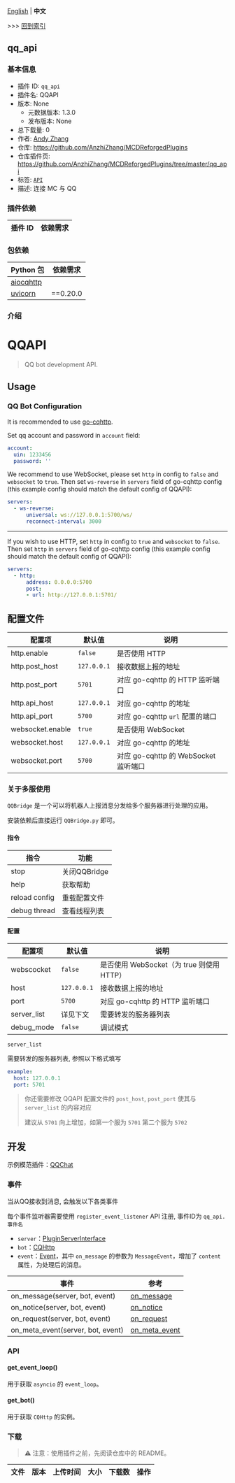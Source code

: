 [English](readme.md) | **中文**

\>\>\> [回到索引](/readme-zh_cn.md)

## qq_api

### 基本信息

- 插件 ID: `qq_api`
- 插件名: QQAPI
- 版本: None
  - 元数据版本: 1.3.0
  - 发布版本: None
- 总下载量: 0
- 作者: [Andy Zhang](https://github.com/AnzhiZhang)
- 仓库: https://github.com/AnzhiZhang/MCDReforgedPlugins
- 仓库插件页: https://github.com/AnzhiZhang/MCDReforgedPlugins/tree/master/qq_api
- 标签: [`API`](/labels/api/readme-zh_cn.md)
- 描述: 连接 MC 与 QQ

### 插件依赖

| 插件 ID | 依赖需求 |
| --- | --- |

### 包依赖

| Python 包 | 依赖需求 |
| --- | --- |
| [aiocqhttp](https://pypi.org/project/aiocqhttp) |  |
| [uvicorn](https://pypi.org/project/uvicorn) | ==0.20.0 |

### 介绍

# QQAPI

> QQ bot development API.

## Usage

### QQ Bot Configuration

It is recommended to use [go-cqhttp](https://github.com/Mrs4s/go-cqhttp).

Set qq account and password in `account` field:

```yaml
account:
  uin: 1233456
  password: ''
```

We recommend to use WebSocket, please set `http` in config to `false` and `websocket` to `true`. Then set `ws-reverse` in `servers` field of go-cqhttp config (this example config should match the default config of QQAPI):

```yaml
servers:
  - ws-reverse:
      universal: ws://127.0.0.1:5700/ws/
      reconnect-interval: 3000
```

---

If you wish to use HTTP, set `http` in config to `true` and `websocket` to `false`. Then set `http` in `servers` field of go-cqhttp config (this example config should match the default config of QQAPI):

```yaml
servers:
  - http:
      address: 0.0.0.0:5700
      post:
      - url: http://127.0.0.1:5701/
```

## 配置文件

| 配置项 | 默认值 | 说明 |
| - | - | - |
| http.enable | `false` | 是否使用 HTTP |
| http.post_host | `127.0.0.1` | 接收数据上报的地址 |
| http.post_port | `5701` | 对应 go-cqhttp 的 HTTP 监听端口 |
| http.api_host | `127.0.0.1` | 对应 go-cqhttp 的地址 |
| http.api_port | `5700` | 对应 go-cqhttp `url` 配置的端口 |
| websocket.enable | `true` | 是否使用 WebSocket |
| websocket.host | `127.0.0.1` | 对应 go-cqhttp 的地址 |
| websocket.port | `5700` | 对应 go-cqhttp 的 WebSocket 监听端口 |

### 关于多服使用

`QQBridge` 是一个可以将机器人上报消息分发给多个服务器进行处理的应用。

安装依赖后直接运行 `QQBridge.py` 即可。

#### 指令

| 指令 | 功能 |
| - | - |
| stop | 关闭QQBridge |
| help | 获取帮助 |
| reload config | 重载配置文件 |
| debug thread | 查看线程列表 |

#### 配置

| 配置项 | 默认值 | 说明 |
| - | - | - |
| webscocket | `false` | 是否使用 WebSocket（为 true 则使用 HTTP） |
| host | `127.0.0.1` | 接收数据上报的地址 |
| port | `5700` | 对应 go-cqhttp 的 HTTP 监听端口 |
| server_list | 详见下文 | 需要转发的服务器列表 |
| debug_mode | `false` | 调试模式 |

`server_list`

需要转发的服务器列表, 参照以下格式填写

```yaml
example:
  host: 127.0.0.1
  port: 5701
```

> 你还需要修改 QQAPI 配置文件的 `post_host`, `post_port` 使其与 `server_list` 的内容对应
>
> 建议从 `5701` 向上增加，如第一个服为 `5701` 第二个服为 `5702`

## 开发

示例模范插件：[QQChat](https://github.com/AnzhiZhang/MCDReforgedPlugins/tree/master/qq_chat)

### 事件

当从QQ接收到消息, 会触发以下各类事件

每个事件监听器需要使用 `register_event_listener` API 注册, 事件ID为 `qq_api.事件名`

- `server`：[PluginServerInterface](https://mcdreforged.readthedocs.io/zh_CN/latest/code_references/PluginServerInterface.html)
- `bot`：[CQHttp](https://aiocqhttp.nonebot.dev/module/aiocqhttp/index.html#aiocqhttp.CQHttp)
- `event`：[Event](https://aiocqhttp.nonebot.dev/module/aiocqhttp/index.html#aiocqhttp.Event)，其中 `on_message` 的参数为 `MessageEvent`，增加了 `content` 属性，为处理后的消息。

| 事件 | 参考 |
| - | - |
| on_message(server, bot, event) | [on_message](https://aiocqhttp.nonebot.dev/module/aiocqhttp/index.html#aiocqhttp.CQHttp.on_message) |
| on_notice(server, bot, event) | [on_notice](https://aiocqhttp.nonebot.dev/module/aiocqhttp/index.html#aiocqhttp.CQHttp.on_notice) |
| on_request(server, bot, event) | [on_request](https://aiocqhttp.nonebot.dev/module/aiocqhttp/index.html#aiocqhttp.CQHttp.on_request) |
| on_meta_event(server, bot, event) | [on_meta_event](https://aiocqhttp.nonebot.dev/module/aiocqhttp/index.html#aiocqhttp.CQHttp.on_meta_event) |

### API

#### get_event_loop()

用于获取 `asyncio` 的 `event_loop`。

#### get_bot()

用于获取 `CQHttp` 的实例。

### 下载

> :warning: 注意：使用插件之前，先阅读仓库中的 README。

| 文件 | 版本 | 上传时间 | 大小 | 下载数 | 操作 |
| --- | --- | --- | --- | --- | --- |

